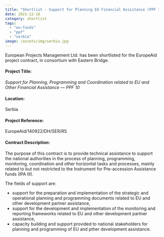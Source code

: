 ```yaml
---
title: "Shortlist - Support for Planning EU Financial Assistance (PPF 10) in Serbia"
date: 2021-12-16
category: shortlist
tags: 
  - "eu-funds"
  - "ppf"
  - "serbia"
image: /assets/img/serbia.jpg
---
```

European Projects Management Ltd. has been shortlisted for the EuropeAid project contract, in consortium with Eastern Bridge.

#### Project Title:

*Support for Planning, Programming and Coordination related to EU and Other Financial Assistance — PPF 10*

#### Location:

Serbia

#### Project Reference:

EuropeAid/140922/DH/SER/RS

#### Contract Description:

The purpose of this contract is to provide technical assistance to support the national authorities in the process of planning, programming, monitoring, coordination and other horizontal tasks and processes, mainly related to but not restricted to the Instrument for Pre-accession Assistance funds (IPA III).

The fields of support are:

 - support for the preparation and implementation of the strategic and operational planning and programming documents related to EU and other development partner assistance,
 - support for the development and implementation of the monitoring and reporting frameworks related to EU and other development partner assistance,
 - capacity building and support provided to national stakeholders for planning and programming of EU and pther development assistance.
